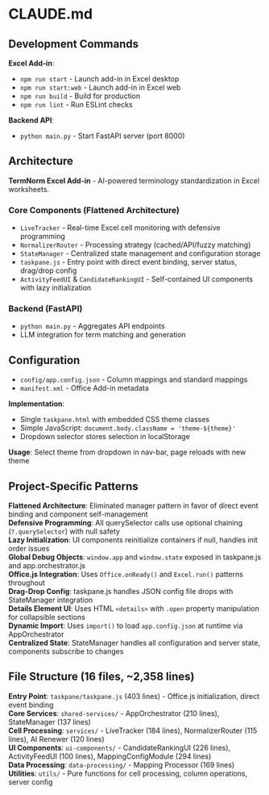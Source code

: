 # CLAUDE.md

## Development Commands

**Excel Add-in**:
- `npm run start` - Launch add-in in Excel desktop
- `npm run start:web` - Launch add-in in Excel web
- `npm run build` - Build for production
- `npm run lint` - Run ESLint checks

**Backend API**:
- `python main.py` - Start FastAPI server (port 8000)

## Architecture

**TermNorm Excel Add-in** - AI-powered terminology standardization in Excel worksheets.

### Core Components (Flattened Architecture)
- `LiveTracker` - Real-time Excel cell monitoring with defensive programming
- `NormalizerRouter` - Processing strategy (cached/API/fuzzy matching)
- `StateManager` - Centralized state management and configuration storage
- `taskpane.js` - Entry point with direct event binding, server status, drag/drop config
- `ActivityFeedUI` & `CandidateRankingUI` - Self-contained UI components with lazy initialization

### Backend (FastAPI)
- `python main.py` - Aggregates API endpoints
- LLM integration for term matching and generation

## Configuration

- `config/app.config.json` - Column mappings and standard mappings
- `manifest.xml` - Office Add-in metadata

**Implementation**: 
- Single `taskpane.html` with embedded CSS theme classes
- Simple JavaScript: `document.body.className = 'theme-${theme}'`
- Dropdown selector stores selection in localStorage

**Usage**: Select theme from dropdown in nav-bar, page reloads with new theme

## Project-Specific Patterns

**Flattened Architecture**: Eliminated manager pattern in favor of direct event binding and component self-management  
**Defensive Programming**: All querySelector calls use optional chaining (`?.querySelector`) with null safety  
**Lazy Initialization**: UI components reinitialize containers if null, handles init order issues  
**Global Debug Objects**: `window.app` and `window.state` exposed in taskpane.js and app.orchestrator.js  
**Office.js Integration**: Uses `Office.onReady()` and `Excel.run()` patterns throughout  
**Drag-Drop Config**: taskpane.js handles JSON config file drops with StateManager integration  
**Details Element UI**: Uses HTML `<details>` with `.open` property manipulation for collapsible sections  
**Dynamic Import**: Uses `import()` to load `app.config.json` at runtime via AppOrchestrator  
**Centralized State**: StateManager handles all configuration and server state, components subscribe to changes

## File Structure (16 files, ~2,358 lines)

**Entry Point**: `taskpane/taskpane.js` (403 lines) - Office.js initialization, direct event binding  
**Core Services**: `shared-services/` - AppOrchestrator (210 lines), StateManager (137 lines)  
**Cell Processing**: `services/` - LiveTracker (184 lines), NormalizerRouter (115 lines), AI Renewer (120 lines)  
**UI Components**: `ui-components/` - CandidateRankingUI (226 lines), ActivityFeedUI (100 lines), MappingConfigModule (294 lines)  
**Data Processing**: `data-processing/` - Mapping Processor (169 lines)  
**Utilities**: `utils/` - Pure functions for cell processing, column operations, server config